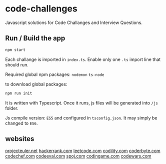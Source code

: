 # code-challenges

Javascript solutions for Code Challanges and Interview Questions.

## Run / Build the app
```bash 
npm start
```

Each challange is imported in `index.ts`.
Enable only one `.ts` import line that should run.

Required global npm packages:
`nodemon`
`ts-node`

to download global packages:
```bash 
npm run init
```

It is written with Typescript. Once it runs, js files will be generated into `/js` folder.

Js compile version: `ES5` and configured in `tsconfig.json`.
It may simply be changed to `ES6`.


## websites
[projecteuler.net](http://projecteuler.net)
[hackerrank.com](http://hackerrank.com)
[leetcode.com](http://leetcode.com)
[codility.com](http://codility.com)
[coderbyte.com](http://coderbyte.com)
[codechef.com](http://codechef.com)
[codeeval.com](http://codeeval.com)
[spoj.com](http://spoj.com)
[codingame.com](http://codingame.com)
[codewars.com](http://codewars.com)